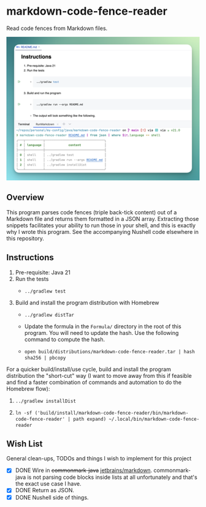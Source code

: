 # markdown-code-fence-reader

Read code fences from Markdown files.

<img alt="markdown-code-fence-reader-screenshot.png" src="markdown-code-fence-reader-screenshot.png" width="1000"/>

## Overview

This program parses code fences (triple back-tick content) out of a Markdown file and returns them formatted in a JSON
array. Extracting those snippets facilitates your ability to run those in your shell, and this is exactly why I wrote
this program. See the accompanying Nushell code elsewhere in this repository.


## Instructions

1. Pre-requisite: Java 21
2. Run the tests
    * ```shell
      ../gradlew test
      ```
3. Build and install the program distribution with Homebrew
    * ```shell
      ../gradlew distTar
      ```
    * Update the formula in the `Formula/` directory in the root of this program. You will need to update the hash. Use
      the following command to compute the hash.
    * ```nushell
      open build/distributions/markdown-code-fence-reader.tar | hash sha256 | pbcopy
      ```


For a quicker build/install/use cycle, build and install the program distribution the "short-cut" way (I want to move
away from this if feasible and find a faster combination of commands and automation to do the Homebrew flow):

1. ```shell
   ../gradlew installDist
   ```
2. ```nushell
   ln -sf ('build/install/markdown-code-fence-reader/bin/markdown-code-fence-reader' | path expand) ~/.local/bin/markdown-code-fence-reader 
   ```


## Wish List

General clean-ups, TODOs and things I wish to implement for this project

* [x] DONE Wire in ~~commonmark-java~~ [jetbrains/markdown](https://github.com/JetBrains/markdown). commonmark-java
  is not parsing code blocks inside lists at all unfortunately and that's the exact use case I have.
* [x] DONE Return as JSON.
* [x] DONE Nushell side of things.
